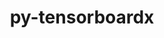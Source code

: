 ---
title: "py-tensorboardx"
layout: cache
categories: [package, develop]
meta: {"versions": ["2.1", "2.5.1"], "compilers": ["apple-clang@=14.0.0", "apple-clang@=14.0.3", "gcc@=11.3.0", "gcc@=7.3.1"], "oss": ["amzn2", "ubuntu22.04", "ventura"], "platforms": ["darwin", "linux"], "targets": ["aarch64", "ivybridge", "x86_64_v3"], "stacks": ["ml-darwin-aarch64-mps", "ml-linux-x86_64-cpu", "ml-linux-x86_64-cuda", "ml-linux-x86_64-rocm", "root"], "num_specs": 49, "num_specs_by_stack": {"root": 49, "ml-darwin-aarch64-mps": 3, "ml-linux-x86_64-rocm": 3, "ml-linux-x86_64-cuda": 3, "ml-linux-x86_64-cpu": 3}}
spec_details: [{"hash": "67gibvmqd56iiu7bozqnrzypsbxygg5f", "compiler": "apple-clang@=14.0.0", "versions": ["2.5.1"], "os": "ventura", "platform": "darwin", "target": "aarch64", "variants": ["build_system=python_pip"], "stacks": ["root", "ml-darwin-aarch64-mps"], "size": "-", "tarball": "https://binaries.spack.io/develop/build_cache/darwin-ventura-aarch64/apple-clang-14.0.0/py-tensorboardx-2.5.1/darwin-ventura-aarch64-apple-clang-14.0.0-py-tensorboardx-2.5.1-67gibvmqd56iiu7bozqnrzypsbxygg5f.spack"}, {"hash": "sxbqvgbjonuoqsd3naqws6vjg77wqpfp", "compiler": "apple-clang@=14.0.0", "versions": ["2.5.1"], "os": "ventura", "platform": "darwin", "target": "aarch64", "variants": ["build_system=python_pip"], "stacks": ["root", "ml-darwin-aarch64-mps"], "size": "-", "tarball": "https://binaries.spack.io/develop/build_cache/darwin-ventura-aarch64/apple-clang-14.0.0/py-tensorboardx-2.5.1/darwin-ventura-aarch64-apple-clang-14.0.0-py-tensorboardx-2.5.1-sxbqvgbjonuoqsd3naqws6vjg77wqpfp.spack"}, {"hash": "3r7r5cydq24q5nta5aapmq66jkrr7fj6", "compiler": "apple-clang@=14.0.0", "versions": ["2.5.1"], "os": "ventura", "platform": "darwin", "target": "aarch64", "variants": ["build_system=python_pip"], "stacks": ["root"], "size": "-", "tarball": "https://binaries.spack.io/develop/build_cache/darwin-ventura-aarch64/apple-clang-14.0.0/py-tensorboardx-2.5.1/darwin-ventura-aarch64-apple-clang-14.0.0-py-tensorboardx-2.5.1-3r7r5cydq24q5nta5aapmq66jkrr7fj6.spack"}, {"hash": "a2zwm6l2ghv6yfpkhbo5gnfdcxkld7fe", "compiler": "apple-clang@=14.0.0", "versions": ["2.5.1"], "os": "ventura", "platform": "darwin", "target": "aarch64", "variants": ["build_system=python_pip"], "stacks": ["root"], "size": "-", "tarball": "https://binaries.spack.io/develop/build_cache/darwin-ventura-aarch64/apple-clang-14.0.0/py-tensorboardx-2.5.1/darwin-ventura-aarch64-apple-clang-14.0.0-py-tensorboardx-2.5.1-a2zwm6l2ghv6yfpkhbo5gnfdcxkld7fe.spack"}, {"hash": "ydmu3ozch2a6gahqbvtpbpaejroqivxi", "compiler": "apple-clang@=14.0.0", "versions": ["2.5.1"], "os": "ventura", "platform": "darwin", "target": "aarch64", "variants": ["build_system=python_pip"], "stacks": ["root"], "size": "-", "tarball": "https://binaries.spack.io/develop/build_cache/darwin-ventura-aarch64/apple-clang-14.0.0/py-tensorboardx-2.5.1/darwin-ventura-aarch64-apple-clang-14.0.0-py-tensorboardx-2.5.1-ydmu3ozch2a6gahqbvtpbpaejroqivxi.spack"}, {"hash": "kzfv5nlf7ro2rkrwdymypuovwotohf4s", "compiler": "apple-clang@=14.0.0", "versions": ["2.5.1"], "os": "ventura", "platform": "darwin", "target": "aarch64", "variants": ["build_system=python_pip"], "stacks": ["root"], "size": "-", "tarball": "https://binaries.spack.io/develop/build_cache/darwin-ventura-aarch64/apple-clang-14.0.0/py-tensorboardx-2.5.1/darwin-ventura-aarch64-apple-clang-14.0.0-py-tensorboardx-2.5.1-kzfv5nlf7ro2rkrwdymypuovwotohf4s.spack"}, {"hash": "nn6ogkpksr2svw7bjxpezmx7rbizd3qa", "compiler": "apple-clang@=14.0.0", "versions": ["2.5.1"], "os": "ventura", "platform": "darwin", "target": "aarch64", "variants": ["build_system=python_pip"], "stacks": ["root"], "size": "-", "tarball": "https://binaries.spack.io/develop/build_cache/darwin-ventura-aarch64/apple-clang-14.0.0/py-tensorboardx-2.5.1/darwin-ventura-aarch64-apple-clang-14.0.0-py-tensorboardx-2.5.1-nn6ogkpksr2svw7bjxpezmx7rbizd3qa.spack"}, {"hash": "qunyqeapeiia7qnyedwevmvbfrb6ewd4", "compiler": "apple-clang@=14.0.0", "versions": ["2.5.1"], "os": "ventura", "platform": "darwin", "target": "aarch64", "variants": ["build_system=python_pip"], "stacks": ["root", "ml-darwin-aarch64-mps"], "size": "-", "tarball": "https://binaries.spack.io/develop/build_cache/darwin-ventura-aarch64/apple-clang-14.0.0/py-tensorboardx-2.5.1/darwin-ventura-aarch64-apple-clang-14.0.0-py-tensorboardx-2.5.1-qunyqeapeiia7qnyedwevmvbfrb6ewd4.spack"}, {"hash": "rnsscmarqraorv4xdhu52r5cazl3gzpq", "compiler": "apple-clang@=14.0.3", "versions": ["2.5.1"], "os": "ventura", "platform": "darwin", "target": "aarch64", "variants": ["build_system=python_pip"], "stacks": ["root"], "size": "-", "tarball": "https://binaries.spack.io/develop/build_cache/darwin-ventura-aarch64/apple-clang-14.0.3/py-tensorboardx-2.5.1/darwin-ventura-aarch64-apple-clang-14.0.3-py-tensorboardx-2.5.1-rnsscmarqraorv4xdhu52r5cazl3gzpq.spack"}, {"hash": "7ffzlwr6hrt6yg5xtqk3uvbyo45q7t67", "compiler": "apple-clang@=14.0.3", "versions": ["2.5.1"], "os": "ventura", "platform": "darwin", "target": "aarch64", "variants": ["build_system=python_pip"], "stacks": ["root"], "size": "-", "tarball": "https://binaries.spack.io/develop/build_cache/darwin-ventura-aarch64/apple-clang-14.0.3/py-tensorboardx-2.5.1/darwin-ventura-aarch64-apple-clang-14.0.3-py-tensorboardx-2.5.1-7ffzlwr6hrt6yg5xtqk3uvbyo45q7t67.spack"}, {"hash": "iep5iqhs67ojk6mklfmacqf4wn5xovx6", "compiler": "apple-clang@=14.0.3", "versions": ["2.5.1"], "os": "ventura", "platform": "darwin", "target": "aarch64", "variants": ["build_system=python_pip"], "stacks": ["root"], "size": "-", "tarball": "https://binaries.spack.io/develop/build_cache/darwin-ventura-aarch64/apple-clang-14.0.3/py-tensorboardx-2.5.1/darwin-ventura-aarch64-apple-clang-14.0.3-py-tensorboardx-2.5.1-iep5iqhs67ojk6mklfmacqf4wn5xovx6.spack"}, {"hash": "semdpbaymp6wkwzqfifrfv656sul7l7f", "compiler": "apple-clang@=14.0.3", "versions": ["2.5.1"], "os": "ventura", "platform": "darwin", "target": "aarch64", "variants": ["build_system=python_pip"], "stacks": ["root"], "size": "-", "tarball": "https://binaries.spack.io/develop/build_cache/darwin-ventura-aarch64/apple-clang-14.0.3/py-tensorboardx-2.5.1/darwin-ventura-aarch64-apple-clang-14.0.3-py-tensorboardx-2.5.1-semdpbaymp6wkwzqfifrfv656sul7l7f.spack"}, {"hash": "6vgi3hjkyjkxnommovtv7rx2v7ei6soc", "compiler": "apple-clang@=14.0.3", "versions": ["2.5.1"], "os": "ventura", "platform": "darwin", "target": "aarch64", "variants": ["build_system=python_pip"], "stacks": ["root"], "size": "-", "tarball": "https://binaries.spack.io/develop/build_cache/darwin-ventura-aarch64/apple-clang-14.0.3/py-tensorboardx-2.5.1/darwin-ventura-aarch64-apple-clang-14.0.3-py-tensorboardx-2.5.1-6vgi3hjkyjkxnommovtv7rx2v7ei6soc.spack"}, {"hash": "4ppb4fmyymeaccdh766oavkazbelfgc6", "compiler": "apple-clang@=14.0.3", "versions": ["2.5.1"], "os": "ventura", "platform": "darwin", "target": "aarch64", "variants": ["build_system=python_pip"], "stacks": ["root"], "size": "-", "tarball": "https://binaries.spack.io/develop/build_cache/darwin-ventura-aarch64/apple-clang-14.0.3/py-tensorboardx-2.5.1/darwin-ventura-aarch64-apple-clang-14.0.3-py-tensorboardx-2.5.1-4ppb4fmyymeaccdh766oavkazbelfgc6.spack"}, {"hash": "2xexlpnpyux5theoh3qwydnkbij345p5", "compiler": "apple-clang@=14.0.3", "versions": ["2.5.1"], "os": "ventura", "platform": "darwin", "target": "aarch64", "variants": ["build_system=python_pip"], "stacks": ["root"], "size": "-", "tarball": "https://binaries.spack.io/develop/build_cache/darwin-ventura-aarch64/apple-clang-14.0.3/py-tensorboardx-2.5.1/darwin-ventura-aarch64-apple-clang-14.0.3-py-tensorboardx-2.5.1-2xexlpnpyux5theoh3qwydnkbij345p5.spack"}, {"hash": "lartlppxrgjol4xyjx2zus53whnsxpn3", "compiler": "apple-clang@=14.0.3", "versions": ["2.5.1"], "os": "ventura", "platform": "darwin", "target": "aarch64", "variants": ["build_system=python_pip"], "stacks": ["root"], "size": "-", "tarball": "https://binaries.spack.io/develop/build_cache/darwin-ventura-aarch64/apple-clang-14.0.3/py-tensorboardx-2.5.1/darwin-ventura-aarch64-apple-clang-14.0.3-py-tensorboardx-2.5.1-lartlppxrgjol4xyjx2zus53whnsxpn3.spack"}, {"hash": "lc46buvyoyoadxyojunb6haidgn4kqjx", "compiler": "gcc@=7.3.1", "versions": ["2.5.1"], "os": "amzn2", "platform": "linux", "target": "ivybridge", "variants": ["build_system=python_pip"], "stacks": ["root"], "size": "-", "tarball": "https://binaries.spack.io/develop/build_cache/linux-amzn2-ivybridge/gcc-7.3.1/py-tensorboardx-2.5.1/linux-amzn2-ivybridge-gcc-7.3.1-py-tensorboardx-2.5.1-lc46buvyoyoadxyojunb6haidgn4kqjx.spack"}, {"hash": "ieqb3w766pdear3ogaexzq2nstvlp6tr", "compiler": "gcc@=7.3.1", "versions": ["2.5.1"], "os": "amzn2", "platform": "linux", "target": "ivybridge", "variants": ["build_system=python_pip"], "stacks": ["root"], "size": "-", "tarball": "https://binaries.spack.io/develop/build_cache/linux-amzn2-ivybridge/gcc-7.3.1/py-tensorboardx-2.5.1/linux-amzn2-ivybridge-gcc-7.3.1-py-tensorboardx-2.5.1-ieqb3w766pdear3ogaexzq2nstvlp6tr.spack"}, {"hash": "xbviandwvrgafef45lkg7bzjsug7nxfg", "compiler": "gcc@=7.3.1", "versions": ["2.5.1"], "os": "amzn2", "platform": "linux", "target": "ivybridge", "variants": ["build_system=python_pip"], "stacks": ["root"], "size": "-", "tarball": "https://binaries.spack.io/develop/build_cache/linux-amzn2-ivybridge/gcc-7.3.1/py-tensorboardx-2.5.1/linux-amzn2-ivybridge-gcc-7.3.1-py-tensorboardx-2.5.1-xbviandwvrgafef45lkg7bzjsug7nxfg.spack"}, {"hash": "ahatfosijqw6kgzst6wgu3dhplddbkrj", "compiler": "gcc@=7.3.1", "versions": ["2.5.1"], "os": "amzn2", "platform": "linux", "target": "ivybridge", "variants": ["build_system=python_pip"], "stacks": ["root"], "size": "-", "tarball": "https://binaries.spack.io/develop/build_cache/linux-amzn2-ivybridge/gcc-7.3.1/py-tensorboardx-2.5.1/linux-amzn2-ivybridge-gcc-7.3.1-py-tensorboardx-2.5.1-ahatfosijqw6kgzst6wgu3dhplddbkrj.spack"}, {"hash": "hyygqiivsgvik3xqvzv4wfvddye4g2rc", "compiler": "gcc@=7.3.1", "versions": ["2.5.1"], "os": "amzn2", "platform": "linux", "target": "ivybridge", "variants": ["build_system=python_pip"], "stacks": ["root"], "size": "-", "tarball": "https://binaries.spack.io/develop/build_cache/linux-amzn2-ivybridge/gcc-7.3.1/py-tensorboardx-2.5.1/linux-amzn2-ivybridge-gcc-7.3.1-py-tensorboardx-2.5.1-hyygqiivsgvik3xqvzv4wfvddye4g2rc.spack"}, {"hash": "kkvca2stt6lvzdvtznxi3foayv4pmlvg", "compiler": "gcc@=7.3.1", "versions": ["2.5.1"], "os": "amzn2", "platform": "linux", "target": "ivybridge", "variants": ["build_system=python_pip"], "stacks": ["root"], "size": "-", "tarball": "https://binaries.spack.io/develop/build_cache/linux-amzn2-ivybridge/gcc-7.3.1/py-tensorboardx-2.5.1/linux-amzn2-ivybridge-gcc-7.3.1-py-tensorboardx-2.5.1-kkvca2stt6lvzdvtznxi3foayv4pmlvg.spack"}, {"hash": "idc54hbdsm3lvlf4zeiwnu77llf33and", "compiler": "gcc@=7.3.1", "versions": ["2.5.1"], "os": "amzn2", "platform": "linux", "target": "ivybridge", "variants": ["build_system=python_pip"], "stacks": ["root"], "size": "-", "tarball": "https://binaries.spack.io/develop/build_cache/linux-amzn2-ivybridge/gcc-7.3.1/py-tensorboardx-2.5.1/linux-amzn2-ivybridge-gcc-7.3.1-py-tensorboardx-2.5.1-idc54hbdsm3lvlf4zeiwnu77llf33and.spack"}, {"hash": "itobv4pnv4itkeezsezgtdxb5da6vgxt", "compiler": "gcc@=7.3.1", "versions": ["2.5.1"], "os": "amzn2", "platform": "linux", "target": "ivybridge", "variants": ["build_system=python_pip"], "stacks": ["root"], "size": "-", "tarball": "https://binaries.spack.io/develop/build_cache/linux-amzn2-ivybridge/gcc-7.3.1/py-tensorboardx-2.5.1/linux-amzn2-ivybridge-gcc-7.3.1-py-tensorboardx-2.5.1-itobv4pnv4itkeezsezgtdxb5da6vgxt.spack"}, {"hash": "h5nqjzu4o4awk2igntg6ht6lir7jdsc4", "compiler": "gcc@=7.3.1", "versions": ["2.5.1"], "os": "amzn2", "platform": "linux", "target": "x86_64_v3", "variants": ["build_system=python_pip"], "stacks": ["root"], "size": "-", "tarball": "https://binaries.spack.io/develop/build_cache/linux-amzn2-x86_64_v3/gcc-7.3.1/py-tensorboardx-2.5.1/linux-amzn2-x86_64_v3-gcc-7.3.1-py-tensorboardx-2.5.1-h5nqjzu4o4awk2igntg6ht6lir7jdsc4.spack"}, {"hash": "a4hu2frchabxhhcyjysylyms4xsyot6c", "compiler": "gcc@=7.3.1", "versions": ["2.5.1"], "os": "amzn2", "platform": "linux", "target": "x86_64_v3", "variants": ["build_system=python_pip"], "stacks": ["root"], "size": "-", "tarball": "https://binaries.spack.io/develop/build_cache/linux-amzn2-x86_64_v3/gcc-7.3.1/py-tensorboardx-2.5.1/linux-amzn2-x86_64_v3-gcc-7.3.1-py-tensorboardx-2.5.1-a4hu2frchabxhhcyjysylyms4xsyot6c.spack"}, {"hash": "uw7vjig6xltwob7xzw7vbjfliyycxbgf", "compiler": "gcc@=7.3.1", "versions": ["2.5.1"], "os": "amzn2", "platform": "linux", "target": "x86_64_v3", "variants": ["build_system=python_pip"], "stacks": ["root"], "size": "-", "tarball": "https://binaries.spack.io/develop/build_cache/linux-amzn2-x86_64_v3/gcc-7.3.1/py-tensorboardx-2.5.1/linux-amzn2-x86_64_v3-gcc-7.3.1-py-tensorboardx-2.5.1-uw7vjig6xltwob7xzw7vbjfliyycxbgf.spack"}, {"hash": "57cpopq7kma2btfvi7jqnj3jg47z2oso", "compiler": "gcc@=7.3.1", "versions": ["2.1"], "os": "amzn2", "platform": "linux", "target": "x86_64_v3", "variants": [], "stacks": ["root"], "size": "-", "tarball": "https://binaries.spack.io/develop/build_cache/linux-amzn2-x86_64_v3/gcc-7.3.1/py-tensorboardx-2.1/linux-amzn2-x86_64_v3-gcc-7.3.1-py-tensorboardx-2.1-57cpopq7kma2btfvi7jqnj3jg47z2oso.spack"}, {"hash": "4uc3a7zj77sk66pzigs36b7v7o55yk4a", "compiler": "gcc@=7.3.1", "versions": ["2.1"], "os": "amzn2", "platform": "linux", "target": "x86_64_v3", "variants": [], "stacks": ["root"], "size": "-", "tarball": "https://binaries.spack.io/develop/build_cache/linux-amzn2-x86_64_v3/gcc-7.3.1/py-tensorboardx-2.1/linux-amzn2-x86_64_v3-gcc-7.3.1-py-tensorboardx-2.1-4uc3a7zj77sk66pzigs36b7v7o55yk4a.spack"}, {"hash": "ag5u6inl2fvskvoamjizwhepoqf7tgv3", "compiler": "gcc@=7.3.1", "versions": ["2.1"], "os": "amzn2", "platform": "linux", "target": "x86_64_v3", "variants": ["build_system=python_pip"], "stacks": ["root"], "size": "-", "tarball": "https://binaries.spack.io/develop/build_cache/linux-amzn2-x86_64_v3/gcc-7.3.1/py-tensorboardx-2.1/linux-amzn2-x86_64_v3-gcc-7.3.1-py-tensorboardx-2.1-ag5u6inl2fvskvoamjizwhepoqf7tgv3.spack"}, {"hash": "5nslddtko77slm56jan4pdlq6yy2s7u6", "compiler": "gcc@=7.3.1", "versions": ["2.5.1"], "os": "amzn2", "platform": "linux", "target": "x86_64_v3", "variants": ["build_system=python_pip"], "stacks": ["root"], "size": "-", "tarball": "https://binaries.spack.io/develop/build_cache/linux-amzn2-x86_64_v3/gcc-7.3.1/py-tensorboardx-2.5.1/linux-amzn2-x86_64_v3-gcc-7.3.1-py-tensorboardx-2.5.1-5nslddtko77slm56jan4pdlq6yy2s7u6.spack"}, {"hash": "ejqi2huqbw7zratkr5ylynvaas7i3f5b", "compiler": "gcc@=7.3.1", "versions": ["2.5.1"], "os": "amzn2", "platform": "linux", "target": "x86_64_v3", "variants": ["build_system=python_pip"], "stacks": ["root"], "size": "-", "tarball": "https://binaries.spack.io/develop/build_cache/linux-amzn2-x86_64_v3/gcc-7.3.1/py-tensorboardx-2.5.1/linux-amzn2-x86_64_v3-gcc-7.3.1-py-tensorboardx-2.5.1-ejqi2huqbw7zratkr5ylynvaas7i3f5b.spack"}, {"hash": "iignwytsitkkg57x7lbsgjknyiktna3m", "compiler": "gcc@=7.3.1", "versions": ["2.5.1"], "os": "amzn2", "platform": "linux", "target": "x86_64_v3", "variants": ["build_system=python_pip"], "stacks": ["root"], "size": "-", "tarball": "https://binaries.spack.io/develop/build_cache/linux-amzn2-x86_64_v3/gcc-7.3.1/py-tensorboardx-2.5.1/linux-amzn2-x86_64_v3-gcc-7.3.1-py-tensorboardx-2.5.1-iignwytsitkkg57x7lbsgjknyiktna3m.spack"}, {"hash": "f5noiwzdcmcezr6k37uwagcdyjjpx6yl", "compiler": "gcc@=7.3.1", "versions": ["2.5.1"], "os": "amzn2", "platform": "linux", "target": "x86_64_v3", "variants": ["build_system=python_pip"], "stacks": ["root"], "size": "-", "tarball": "https://binaries.spack.io/develop/build_cache/linux-amzn2-x86_64_v3/gcc-7.3.1/py-tensorboardx-2.5.1/linux-amzn2-x86_64_v3-gcc-7.3.1-py-tensorboardx-2.5.1-f5noiwzdcmcezr6k37uwagcdyjjpx6yl.spack"}, {"hash": "vbmo6blxhr3v54s3ltu6yz3udyqyu3eg", "compiler": "gcc@=11.3.0", "versions": ["2.5.1"], "os": "ubuntu22.04", "platform": "linux", "target": "x86_64_v3", "variants": ["build_system=python_pip"], "stacks": ["root"], "size": "-", "tarball": "https://binaries.spack.io/develop/build_cache/linux-ubuntu22.04-x86_64_v3/gcc-11.3.0/py-tensorboardx-2.5.1/linux-ubuntu22.04-x86_64_v3-gcc-11.3.0-py-tensorboardx-2.5.1-vbmo6blxhr3v54s3ltu6yz3udyqyu3eg.spack"}, {"hash": "nfzcjw35pzw34prsol66mqmlfamlbwmf", "compiler": "gcc@=11.3.0", "versions": ["2.5.1"], "os": "ubuntu22.04", "platform": "linux", "target": "x86_64_v3", "variants": ["build_system=python_pip"], "stacks": ["root"], "size": "-", "tarball": "https://binaries.spack.io/develop/build_cache/linux-ubuntu22.04-x86_64_v3/gcc-11.3.0/py-tensorboardx-2.5.1/linux-ubuntu22.04-x86_64_v3-gcc-11.3.0-py-tensorboardx-2.5.1-nfzcjw35pzw34prsol66mqmlfamlbwmf.spack"}, {"hash": "sxnoiofss2luhli4c3htcx5z5o5ghv4m", "compiler": "gcc@=11.3.0", "versions": ["2.5.1"], "os": "ubuntu22.04", "platform": "linux", "target": "x86_64_v3", "variants": ["build_system=python_pip"], "stacks": ["root"], "size": "-", "tarball": "https://binaries.spack.io/develop/build_cache/linux-ubuntu22.04-x86_64_v3/gcc-11.3.0/py-tensorboardx-2.5.1/linux-ubuntu22.04-x86_64_v3-gcc-11.3.0-py-tensorboardx-2.5.1-sxnoiofss2luhli4c3htcx5z5o5ghv4m.spack"}, {"hash": "wbdkkofk6ki3zx7ctym3ommx555jjgsq", "compiler": "gcc@=11.3.0", "versions": ["2.5.1"], "os": "ubuntu22.04", "platform": "linux", "target": "x86_64_v3", "variants": ["build_system=python_pip"], "stacks": ["root"], "size": "-", "tarball": "https://binaries.spack.io/develop/build_cache/linux-ubuntu22.04-x86_64_v3/gcc-11.3.0/py-tensorboardx-2.5.1/linux-ubuntu22.04-x86_64_v3-gcc-11.3.0-py-tensorboardx-2.5.1-wbdkkofk6ki3zx7ctym3ommx555jjgsq.spack"}, {"hash": "z6o5te6e7ywvusnjsbs5gghsznupeluv", "compiler": "gcc@=11.3.0", "versions": ["2.5.1"], "os": "ubuntu22.04", "platform": "linux", "target": "x86_64_v3", "variants": ["build_system=python_pip"], "stacks": ["root"], "size": "-", "tarball": "https://binaries.spack.io/develop/build_cache/linux-ubuntu22.04-x86_64_v3/gcc-11.3.0/py-tensorboardx-2.5.1/linux-ubuntu22.04-x86_64_v3-gcc-11.3.0-py-tensorboardx-2.5.1-z6o5te6e7ywvusnjsbs5gghsznupeluv.spack"}, {"hash": "x5bntamrldcit5jswac2hsn5eqtijp3l", "compiler": "gcc@=11.3.0", "versions": ["2.5.1"], "os": "ubuntu22.04", "platform": "linux", "target": "x86_64_v3", "variants": ["build_system=python_pip"], "stacks": ["ml-linux-x86_64-rocm", "root", "ml-linux-x86_64-cuda", "ml-linux-x86_64-cpu"], "size": "-", "tarball": "https://binaries.spack.io/develop/build_cache/linux-ubuntu22.04-x86_64_v3/gcc-11.3.0/py-tensorboardx-2.5.1/linux-ubuntu22.04-x86_64_v3-gcc-11.3.0-py-tensorboardx-2.5.1-x5bntamrldcit5jswac2hsn5eqtijp3l.spack"}, {"hash": "3kehookjovpr2hioohc3g4z3q5cpfabh", "compiler": "gcc@=11.3.0", "versions": ["2.5.1"], "os": "ubuntu22.04", "platform": "linux", "target": "x86_64_v3", "variants": ["build_system=python_pip"], "stacks": ["root"], "size": "-", "tarball": "https://binaries.spack.io/develop/build_cache/linux-ubuntu22.04-x86_64_v3/gcc-11.3.0/py-tensorboardx-2.5.1/linux-ubuntu22.04-x86_64_v3-gcc-11.3.0-py-tensorboardx-2.5.1-3kehookjovpr2hioohc3g4z3q5cpfabh.spack"}, {"hash": "alx6n5tkktyejcnh4ujdmufleog4kyh6", "compiler": "gcc@=11.3.0", "versions": ["2.5.1"], "os": "ubuntu22.04", "platform": "linux", "target": "x86_64_v3", "variants": ["build_system=python_pip"], "stacks": ["root"], "size": "-", "tarball": "https://binaries.spack.io/develop/build_cache/linux-ubuntu22.04-x86_64_v3/gcc-11.3.0/py-tensorboardx-2.5.1/linux-ubuntu22.04-x86_64_v3-gcc-11.3.0-py-tensorboardx-2.5.1-alx6n5tkktyejcnh4ujdmufleog4kyh6.spack"}, {"hash": "mfsbgbjo3t2zwpvdhwjtfihd4kwpkpp5", "compiler": "gcc@=11.3.0", "versions": ["2.5.1"], "os": "ubuntu22.04", "platform": "linux", "target": "x86_64_v3", "variants": ["build_system=python_pip"], "stacks": ["root"], "size": "-", "tarball": "https://binaries.spack.io/develop/build_cache/linux-ubuntu22.04-x86_64_v3/gcc-11.3.0/py-tensorboardx-2.5.1/linux-ubuntu22.04-x86_64_v3-gcc-11.3.0-py-tensorboardx-2.5.1-mfsbgbjo3t2zwpvdhwjtfihd4kwpkpp5.spack"}, {"hash": "d2fohqzvzhcepxwmydkvl3afutvduozo", "compiler": "gcc@=11.3.0", "versions": ["2.5.1"], "os": "ubuntu22.04", "platform": "linux", "target": "x86_64_v3", "variants": ["build_system=python_pip"], "stacks": ["root"], "size": "-", "tarball": "https://binaries.spack.io/develop/build_cache/linux-ubuntu22.04-x86_64_v3/gcc-11.3.0/py-tensorboardx-2.5.1/linux-ubuntu22.04-x86_64_v3-gcc-11.3.0-py-tensorboardx-2.5.1-d2fohqzvzhcepxwmydkvl3afutvduozo.spack"}, {"hash": "3kbh6glhqa345rp6elofalgqalxexyir", "compiler": "gcc@=11.3.0", "versions": ["2.5.1"], "os": "ubuntu22.04", "platform": "linux", "target": "x86_64_v3", "variants": ["build_system=python_pip"], "stacks": ["root"], "size": "-", "tarball": "https://binaries.spack.io/develop/build_cache/linux-ubuntu22.04-x86_64_v3/gcc-11.3.0/py-tensorboardx-2.5.1/linux-ubuntu22.04-x86_64_v3-gcc-11.3.0-py-tensorboardx-2.5.1-3kbh6glhqa345rp6elofalgqalxexyir.spack"}, {"hash": "n7cyjfb7fxxvit732clrvcsgbtsiulme", "compiler": "gcc@=11.3.0", "versions": ["2.5.1"], "os": "ubuntu22.04", "platform": "linux", "target": "x86_64_v3", "variants": ["build_system=python_pip"], "stacks": ["root"], "size": "-", "tarball": "https://binaries.spack.io/develop/build_cache/linux-ubuntu22.04-x86_64_v3/gcc-11.3.0/py-tensorboardx-2.5.1/linux-ubuntu22.04-x86_64_v3-gcc-11.3.0-py-tensorboardx-2.5.1-n7cyjfb7fxxvit732clrvcsgbtsiulme.spack"}, {"hash": "bavei6nnciwcl4oasjsxsuywvk2zn6x2", "compiler": "gcc@=11.3.0", "versions": ["2.5.1"], "os": "ubuntu22.04", "platform": "linux", "target": "x86_64_v3", "variants": ["build_system=python_pip"], "stacks": ["root"], "size": "-", "tarball": "https://binaries.spack.io/develop/build_cache/linux-ubuntu22.04-x86_64_v3/gcc-11.3.0/py-tensorboardx-2.5.1/linux-ubuntu22.04-x86_64_v3-gcc-11.3.0-py-tensorboardx-2.5.1-bavei6nnciwcl4oasjsxsuywvk2zn6x2.spack"}, {"hash": "iexauudl3bdl3necqw5unkk2zu6hhsn2", "compiler": "gcc@=11.3.0", "versions": ["2.5.1"], "os": "ubuntu22.04", "platform": "linux", "target": "x86_64_v3", "variants": ["build_system=python_pip"], "stacks": ["ml-linux-x86_64-rocm", "root", "ml-linux-x86_64-cuda", "ml-linux-x86_64-cpu"], "size": "-", "tarball": "https://binaries.spack.io/develop/build_cache/linux-ubuntu22.04-x86_64_v3/gcc-11.3.0/py-tensorboardx-2.5.1/linux-ubuntu22.04-x86_64_v3-gcc-11.3.0-py-tensorboardx-2.5.1-iexauudl3bdl3necqw5unkk2zu6hhsn2.spack"}, {"hash": "gaabeo2gygh3bk775puuekivyxe6i2j5", "compiler": "gcc@=11.3.0", "versions": ["2.5.1"], "os": "ubuntu22.04", "platform": "linux", "target": "x86_64_v3", "variants": ["build_system=python_pip"], "stacks": ["ml-linux-x86_64-rocm", "root", "ml-linux-x86_64-cuda", "ml-linux-x86_64-cpu"], "size": "-", "tarball": "https://binaries.spack.io/develop/build_cache/linux-ubuntu22.04-x86_64_v3/gcc-11.3.0/py-tensorboardx-2.5.1/linux-ubuntu22.04-x86_64_v3-gcc-11.3.0-py-tensorboardx-2.5.1-gaabeo2gygh3bk775puuekivyxe6i2j5.spack"}]
---